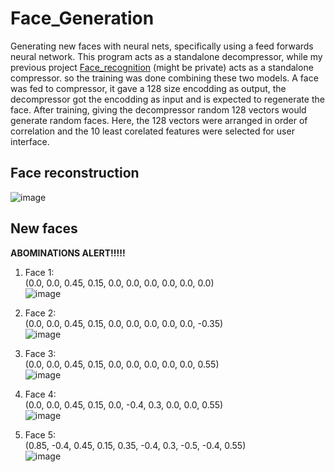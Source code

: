 # Face_Generation
Generating new faces with neural nets, specifically using a feed forwards neural network. This program acts as a standalone decompressor, while my previous project [Face_recognition](https://github.com/remag2069/Face-recognition) (might be private) acts as a standalone compressor. so the training was done combining these two models. A face was fed to compressor, it gave a 128 size encodding as output, the decompressor got the encodding as input and is expected to regenerate the face. After training, giving the decompressor random 128 vectors would generate random faces. Here, the 128 vectors were arranged in order of correlation and the 10 least corelated features were selected for user interface.  


## Face reconstruction

![image](https://user-images.githubusercontent.com/51650745/131207765-9496f87e-54cd-4acf-82f7-ff360634b74f.png)  



## New faces

**ABOMINATIONS ALERT!!!!!**  
1. Face 1:  
  (0.0, 0.0, 0.45, 0.15, 0.0, 0.0, 0.0, 0.0, 0.0, 0.0)  
  ![image](https://user-images.githubusercontent.com/51650745/131207563-71edbd3e-c02e-46d9-a748-d763e5dbe0cf.png)

2. Face 2:  
  (0.0, 0.0, 0.45, 0.15, 0.0, 0.0, 0.0, 0.0, 0.0, -0.35)  
  ![image](https://user-images.githubusercontent.com/51650745/131207421-d8d451f5-6739-46c4-ba58-a16f56937db0.png)

3. Face 3:  
  (0.0, 0.0, 0.45, 0.15, 0.0, 0.0, 0.0, 0.0, 0.0, 0.55)  
  ![image](https://user-images.githubusercontent.com/51650745/131207463-c2abef4f-d665-4129-9be0-db605a757dd6.png)

4. Face 4:  
  (0.0, 0.0, 0.45, 0.15, 0.0, -0.4, 0.3, 0.0, 0.0, 0.55)  
  ![image](https://user-images.githubusercontent.com/51650745/131207502-c39b0c4f-23a5-4b9b-9f9f-48dbac3d2bcf.png)


5. Face 5:  
  (0.85, -0.4, 0.45, 0.15, 0.35, -0.4, 0.3, -0.5, -0.4, 0.55)  
  ![image](https://user-images.githubusercontent.com/51650745/131207535-2f2900c8-3e2b-4538-99f3-12d4b56b6923.png)

